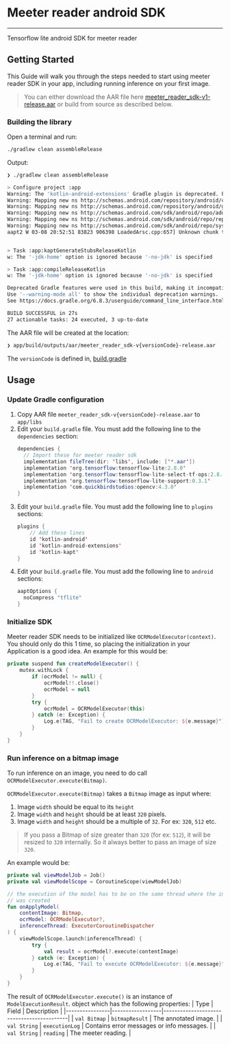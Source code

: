 # Meeter reader android SDK
---
Tensorflow lite android SDK for meeter reader

## Getting Started
This Guide will walk you through the steps needed to start using meeter reader SDK in your app, including running inference on your first image.

>You can either download the AAR file here [meeter_reader_sdk-v1-release.aar](https://github.com/renjithsasidharan/meeter-reader-sdk/blob/main/meeter_reader_sdk-v1-release.aar) or build from source as described below.

### Building the library
Open a terminal and run:
```sh
./gradlew clean assembleRelease
```
Output:
```sh
❯ ./gradlew clean assembleRelease

> Configure project :app
Warning: The 'kotlin-android-extensions' Gradle plugin is deprecated. Please use this migration guide (https://goo.gle/kotlin-android-extensions-deprecation) to start working with View Binding (https://developer.android.com/topic/libraries/view-binding) and the 'kotlin-parcelize' plugin.
Warning: Mapping new ns http://schemas.android.com/repository/android/common/02 to old ns http://schemas.android.com/repository/android/common/01
Warning: Mapping new ns http://schemas.android.com/repository/android/generic/02 to old ns http://schemas.android.com/repository/android/generic/01
Warning: Mapping new ns http://schemas.android.com/sdk/android/repo/addon2/02 to old ns http://schemas.android.com/sdk/android/repo/addon2/01
Warning: Mapping new ns http://schemas.android.com/sdk/android/repo/repository2/02 to old ns http://schemas.android.com/sdk/android/repo/repository2/01
Warning: Mapping new ns http://schemas.android.com/sdk/android/repo/sys-img2/02 to old ns http://schemas.android.com/sdk/android/repo/sys-img2/01
aapt2 W 03-08 20:52:51 83823 906398 LoadedArsc.cpp:657] Unknown chunk type '200'.


> Task :app:kaptGenerateStubsReleaseKotlin
w: The '-jdk-home' option is ignored because '-no-jdk' is specified

> Task :app:compileReleaseKotlin
w: The '-jdk-home' option is ignored because '-no-jdk' is specified

Deprecated Gradle features were used in this build, making it incompatible with Gradle 7.0.
Use '--warning-mode all' to show the individual deprecation warnings.
See https://docs.gradle.org/6.8.3/userguide/command_line_interface.html#sec:command_line_warnings

BUILD SUCCESSFUL in 27s
27 actionable tasks: 24 executed, 3 up-to-date
```

The AAR file will be created at the location:
```sh
❯ app/build/outputs/aar/meeter_reader_sdk-v{versionCode}-release.aar
```
The `versionCode` is defined in, [build.gradle](https://github.com/renjithsasidharan/meeter-reader-sdk/blob/main/app/build.gradle)

## Usage
### Update Gradle configuration
1. Copy AAR file `meeter_reader_sdk-v{versionCode}-release.aar` to `app/libs`
2. Edit your `build.gradle` file. You must add the following line to the `dependencies` section:
    ```java
    dependencies {
      // Import these for meeter reader sdk
      implementation fileTree(dir: 'libs', include: ['*.aar'])
      implementation 'org.tensorflow:tensorflow-lite:2.8.0'
      implementation 'org.tensorflow:tensorflow-lite-select-tf-ops:2.8.0'
      implementation 'org.tensorflow:tensorflow-lite-support:0.3.1'
      implementation 'com.quickbirdstudios:opencv:4.3.0'
    }
    ```
  3. Edit your `build.gradle` file. You must add the following line to `plugins` sections:
      ```java
      plugins {
          // Add these lines
          id 'kotlin-android'
          id 'kotlin-android-extensions'
          id 'kotlin-kapt'
      }
      ```
  4. Edit your `build.gradle` file. You must add the following line to `android` sections:
      ```java
      aaptOptions {
        noCompress "tflite"
      }
      ```
  ### Initialize SDK
  Meeter reader SDK needs to be initialized like `OCRModelExecutor(context)`. You should only do this 1 time, so placing the initialization in your Application is a good idea. An example for this would be:

```kotlin
private suspend fun createModelExecutor() {
    mutex.withLock {
        if (ocrModel != null) {
            ocrModel!!.close()
            ocrModel = null
        }
        try {
            ocrModel = OCRModelExecutor(this)
        } catch (e: Exception) {
            Log.e(TAG, "Fail to create OCRModelExecutor: ${e.message}")
        }
    }
}
```
### Run inference on a bitmap image
To run inference on an image, you need to do call `OCRModelExecutor.execute(Bitmap)`. 

`OCRModelExecutor.execute(Bitmap)` takes a `Bitmap` image as input where:
1.  Image `width` should be equal to its `height`
2.  Image `width` and `height` should be at least `320` pixels.
3.  Image `width` and `height` should be a multiple of `32`. For ex: `320`, `512` etc.
>  If you pass a Bitmap of size greater than `320` (for ex: `512`), it will be resized to `320` internally. So it always better to pass an image of size `320`.

An example would be:
```kotlin
private val viewModelJob = Job()
private val viewModelScope = CoroutineScope(viewModelJob)

// the execution of the model has to be on the same thread where the interpreter
// was created
fun onApplyModel(
    contentImage: Bitmap,
    ocrModel: OCRModelExecutor?,
    inferenceThread: ExecutorCoroutineDispatcher
) {
    viewModelScope.launch(inferenceThread) {
        try {
            val result = ocrModel?.execute(contentImage)
        } catch (e: Exception) {
            Log.e(TAG, "Fail to execute OCRModelExecutor: ${e.message}")
        }
    }
}
```

The result of `OCRModelExecutor.execute()` is an instance of `ModelExecutionResult`. object which has the following properties:
| Type           | Field            | Description                               |
|----------------|------------------|-------------------------------------------|
| ``val Bitmap`` | ``bitmapResult`` | The annotated image.                      |
| ``val String`` | ``executionLog`` | Contains error messages or info messages. |
| ``val String`` | ``reading``      | The meeter reading.                       |

